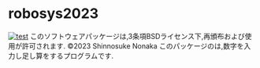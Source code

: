 # robosys2023
[![test](https://github.com/Npaintrobo/robosys2023/actions/workflows/test.yml/badge.svg)](https://github.com/Npaintrobo/robosys2023/actions/workflows/test.yml)
このソフトウェアパッケージは,3条項BSDライセンス下,再頒布および使用が許可されます.
©2023 Shinnosuke Nonaka
このパッケージのは,数字を入力し足し算をするプログラムです.
